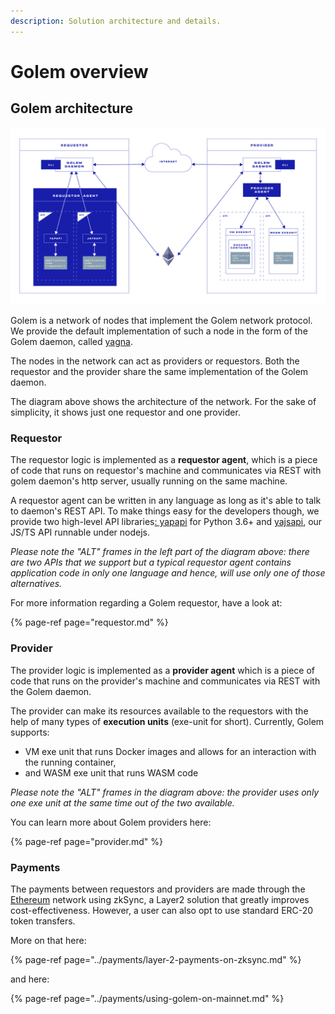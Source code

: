 ```yaml
---
description: Solution architecture and details.
---
```


# Golem overview

## Golem architecture

![](../.gitbook/assets/tutorial-06%20%281%29.jpg)

Golem is a network of nodes that implement the Golem network protocol. We provide the default implementation of such a node in the form of the Golem daemon, called [yagna](https://github.com/golemfactory/yagna).

The nodes in the network can act as providers or requestors. Both the requestor and the provider share the same implementation of the Golem daemon.

The diagram above shows the architecture of the network. For the sake of simplicity, it shows just one requestor and one provider.

### Requestor

The requestor logic is implemented as a **requestor agent**, which is a piece of code that runs on requestor's machine and communicates via REST with golem daemon's http server, usually running on the same machine.

A requestor agent can be written in any language as long as it's able to talk to daemon's REST API. To make things easy for the developers though, we provide two high-level API libraries[: yapapi](https://github.com/golemfactory/yapapi) for Python 3.6+ and [yajsapi](https://github.com/golemfactory/yajsapi), our JS/TS API runnable under nodejs.

_Please note the "ALT" frames in the left part of the diagram above: there are two APIs that we support but a typical requestor agent contains application code in only one language and hence, will use only one of those alternatives._

For more information regarding a Golem requestor, have a look at:

{% page-ref page="requestor.md" %}

### Provider

The provider logic is implemented as a **provider agent** which is a piece of code that runs on the provider's machine and communicates via REST with the Golem daemon.

The provider can make its resources available to the requestors with the help of many types of **execution units** \(exe-unit for short\). Currently, Golem supports:

* VM exe unit that runs Docker images and allows for an interaction with the running container,
* and WASM exe unit that runs WASM code

_Please note the "ALT" frames in the diagram above: the provider uses only one exe unit at the same time out of the two available._

You can learn more about Golem providers here:

{% page-ref page="provider.md" %}

### Payments

The payments between requestors and providers are made through the [Ethereum](https://ethereum.org/) network using zkSync, a Layer2 solution that greatly improves cost-effectiveness. However, a user can also opt to use standard ERC-20 token transfers.

More on that here:

{% page-ref page="../payments/layer-2-payments-on-zksync.md" %}

and here:

{% page-ref page="../payments/using-golem-on-mainnet.md" %}

